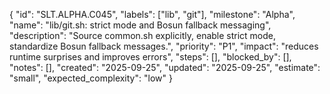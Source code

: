 {
  "id": "SLT.ALPHA.C045",
  "labels": ["lib", "git"],
  "milestone": "Alpha",
  "name": "lib/git.sh: strict mode and Bosun fallback messaging",
  "description": "Source common.sh explicitly, enable strict mode, standardize Bosun fallback messages.",
  "priority": "P1",
  "impact": "reduces runtime surprises and improves errors",
  "steps": [],
  "blocked_by": [],
  "notes": [],
  "created": "2025-09-25",
  "updated": "2025-09-25",
  "estimate": "small",
  "expected_complexity": "low"
}

